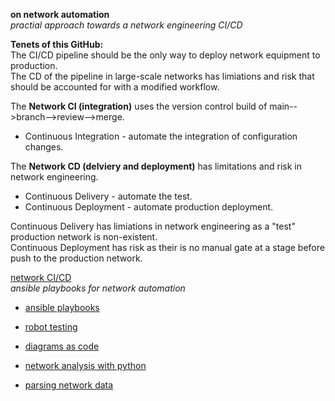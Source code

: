 **on network automation**  
 _practial approach towards a network engineering CI/CD_  

**Tenets of this GitHub:**    
The CI/CD pipeline should be the only way to deploy network equipment to production.  
The CD of the pipeline in large-scale networks has limiations and risk that should be accounted for with a modified workflow.    

The **Network CI (integration)** uses the version control build of main-->branch-->review-->merge.  
* Continuous Integration - automate the integration of configuration changes.  

The **Network CD (delviery and deployment)** has limitations and risk in network engineering.    
* Continuous Delivery - automate the test.    
* Continuous Deployment - automate production deployment.    

Continuous Delivery has limiations in network engineering as a "test" production network is non-existent.  
Continuous Deployment has risk as their is no manual gate at a stage before push to the production network.  


[network CI/CD](https://github.com/sdncoder/network-ci-cd)  
_ansible playbooks for network automation_  
* [ansible playbooks](https://github.com/sdncoder/playbooks)  


* [robot testing](https://github.com/sdncoder/robot)  
* [diagrams as code](https://github.com/sdncoder/diagrams)
* [network analysis with python](https://github.com/sdncoder/sr-te-networkx)  
* [parsing network data](https://github.com/sdncoder/text-parsing)  










 
